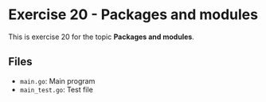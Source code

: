 # Exercise 20 - Packages and modules

This is exercise 20 for the topic **Packages and modules**.

## Files
- `main.go`: Main program
- `main_test.go`: Test file
